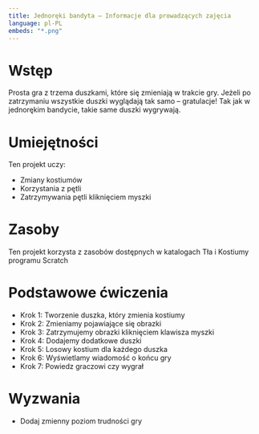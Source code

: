 ```yaml
---
title: Jednoręki bandyta — Informacje dla prowadzących zajęcia
language: pl-PL
embeds: "*.png"
---
```


# Wstęp
Prosta gra z trzema duszkami, które się zmieniają w trakcie gry. Jeżeli po zatrzymaniu wszystkie duszki wyglądają tak samo – gratulacje! Tak jak w jednorękim bandycie, takie same duszki wygrywają.

# Umiejętności
Ten projekt uczy:
* Zmiany kostiumów
* Korzystania z pętli
* Zatrzymywania pętli kliknięciem myszki

# Zasoby
Ten projekt korzysta z zasobów dostępnych w katalogach Tła i Kostiumy programu Scratch

# Podstawowe ćwiczenia
* Krok 1: Tworzenie duszka, który zmienia kostiumy
* Krok 2: Zmieniamy pojawiające się obrazki
* Krok 3: Zatrzymujemy obrazki kliknięciem klawisza myszki
* Krok 4: Dodajemy dodatkowe duszki
* Krok 5: Losowy kostium dla każdego duszka
* Krok 6: Wyświetlamy wiadomość o końcu gry
* Krok 7: Powiedz graczowi czy wygrał

# Wyzwania
* Dodaj zmienny poziom trudności gry

